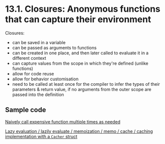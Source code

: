 # 13.1. Closures: Anonymous functions that can capture their environment

Closures:

- can be saved in a variable
- can be passed as arguments to functions
- can be created in one place, and then later called to evaluate it in a different context
- can capture values from the scope in which they're defined (unlike functions)
- allow for code reuse
- allow for behavior customisation
- need to be called at least once for the compiler to infer the types of their parameters & return value, if no arguments from the outer scope are passed into the definition

## Sample code

[Naively call expensive function multiple times as needed](./01-abstract-behavior/workout_generator/src/workout.rs)

[Lazy evaluation / lazily evaluate / memoization / memo / cache / caching implementation with a `Cacher` struct](./02-memoization-with-struct/workout_generator/src/)
